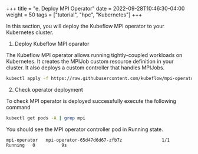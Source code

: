 +++
title = "e. Deploy MPI Operator"
date = 2022-09-28T10:46:30-04:00
weight = 50
tags = ["tutorial", "hpc", "Kubernetes"]
+++

In this section, you will deploy the Kubeflow MPI operator to your Kubernetes cluster. 

1. Deploy Kubeflow MPI oparator

The Kubeflow MPI operator allows running tightly-coupled workloads on Kubernetes. It creates the MPIJob custom resource definition in your cluster. It also deploys a custom controller that handles MPIJobs.

```bash
kubectl apply -f https://raw.githubusercontent.com/kubeflow/mpi-operator/v0.3.0/deploy/v2beta1/mpi-operator.yaml
```

2. Check operator deployment

To check MPI operator is deployed successfully execute the following command

```bash
kubectl get pods -A | grep mpi
```

You should see the MPI operator controller pod in Running state.

```text
mpi-operator   mpi-operator-65d47d6d67-zfb7z               1/1     Running   0          9s
```